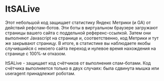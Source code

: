 # ItSALive
Этот небольшой код защищает статистику Яндекс Метрики (и GA) от действий рефспам-ботов. Эти боты в виртуальном браузере загружают страницы вашего сайта с поддельной референс-ссылкой. Затем они выполняют Javascript на странице и, соответственно, код Метрики и тут же закрывают страницу. В итоге, в статистике вы наблюдаете якобы случившийся с некоего сайта переход и нулевое время нахождения на странице с 100%-м отказом.

ItSALive - защищает код счётчиков от выполнения спам-ботами. Код счётчика выполняется только в двух случаях: была сдвинута мышка или useragent принадлежит роботам.
